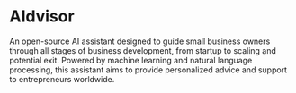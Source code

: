 # AIdvisor
An open-source AI assistant designed to guide small business owners through all stages of business development, from startup to scaling and potential exit. Powered by machine learning and natural language processing, this assistant aims to provide personalized advice and support to entrepreneurs worldwide.
